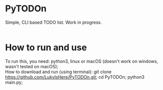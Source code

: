 # PyTODOn
Simple, CLI based TODO list. Work in progress.<br/>
<br/>
# How to run and use
To run this, you need: python3, linux or macOS (doesn't work on windows, wasn't tested on macOS); <br/>
How to download and run (using terminal): git clone https://github.com/LukyIsHere/PyTODOn.git; cd PyTODOn; python3 main.py;

